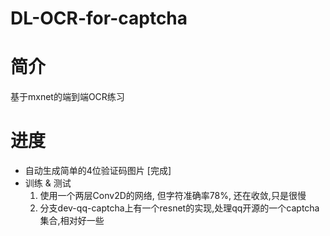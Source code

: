 # DL-OCR-for-captcha 

# 简介
  基于mxnet的端到端OCR练习

# 进度   
* 自动生成简单的4位验证码图片 [完成]
* 训练 & 测试   
   1. 使用一个两层Conv2D的网络, 但字符准确率78%, 还在收敛,只是很慢
   2. 分支dev-qq-captcha上有一个resnet的实现,处理qq开源的一个captcha集合,相对好一些

